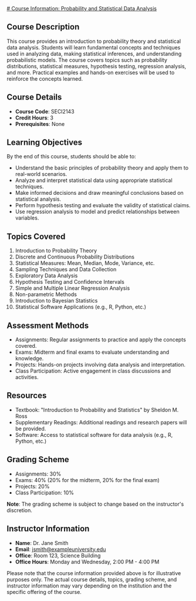 [# Course Information: Probability and Statistical Data Analysis](image.md)

## Course Description
This course provides an introduction to probability theory and statistical data analysis. Students will learn fundamental concepts and techniques used in analyzing data, making statistical inferences, and understanding probabilistic models. The course covers topics such as probability distributions, statistical measures, hypothesis testing, regression analysis, and more. Practical examples and hands-on exercises will be used to reinforce the concepts learned.

## Course Details
- **Course Code**: SECI2143
- **Credit Hours**: 3
- **Prerequisites**: None

## Learning Objectives
By the end of this course, students should be able to:
- Understand the basic principles of probability theory and apply them to real-world scenarios.
- Analyze and interpret statistical data using appropriate statistical techniques.
- Make informed decisions and draw meaningful conclusions based on statistical analysis.
- Perform hypothesis testing and evaluate the validity of statistical claims.
- Use regression analysis to model and predict relationships between variables.

## Topics Covered
1. Introduction to Probability Theory
2. Discrete and Continuous Probability Distributions
3. Statistical Measures: Mean, Median, Mode, Variance, etc.
4. Sampling Techniques and Data Collection
5. Exploratory Data Analysis
6. Hypothesis Testing and Confidence Intervals
7. Simple and Multiple Linear Regression Analysis
8. Non-parametric Methods
9. Introduction to Bayesian Statistics
10. Statistical Software Applications (e.g., R, Python, etc.)

## Assessment Methods
- Assignments: Regular assignments to practice and apply the concepts covered.
- Exams: Midterm and final exams to evaluate understanding and knowledge.
- Projects: Hands-on projects involving data analysis and interpretation.
- Class Participation: Active engagement in class discussions and activities.

## Resources
- Textbook: "Introduction to Probability and Statistics" by Sheldon M. Ross
- Supplementary Readings: Additional readings and research papers will be provided.
- Software: Access to statistical software for data analysis (e.g., R, Python, etc.)

## Grading Scheme
- Assignments: 30%
- Exams: 40% (20% for the midterm, 20% for the final exam)
- Projects: 20%
- Class Participation: 10%

**Note**: The grading scheme is subject to change based on the instructor's discretion.

## Instructor Information
- **Name**: Dr. Jane Smith
- **Email**: jsmith@exampleuniversity.edu
- **Office**: Room 123, Science Building
- **Office Hours**: Monday and Wednesday, 2:00 PM - 4:00 PM

Please note that the course information provided above is for illustrative purposes only. The actual course details, topics, grading scheme, and instructor information may vary depending on the institution and the specific offering of the course.
